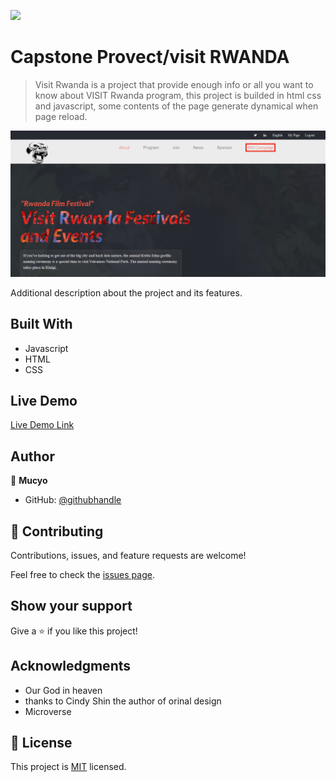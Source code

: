 ![](https://img.shields.io/badge/Microverse-blueviolet)

# Capstone Provect/visit RWANDA

> Visit Rwanda is a project that provide enough info or all you want to know about VISIT Rwanda program, this project is builded in html css and javascript, some contents of the page generate dynamical when page reload.

![screenshot](./app_screenshot.PNG)

Additional description about the project and its features.

## Built With

- Javascript
- HTML
- CSS

## Live Demo

[Live Demo Link](https://mucyosoda.github.io/Capstone/)

## Author

👤 **Mucyo**

- GitHub: [@githubhandle](https://github.com/Mucyosoda?tab=repositories)

## 🤝 Contributing

Contributions, issues, and feature requests are welcome!

Feel free to check the [issues page](https://github.com/Mucyosoda/Capstone/issues).

## Show your support

Give a ⭐️ if you like this project!

## Acknowledgments

- Our God in heaven
- thanks to Cindy Shin the author of orinal design
- Microverse

## 📝 License

This project is [MIT](./MIT.md) licensed.
